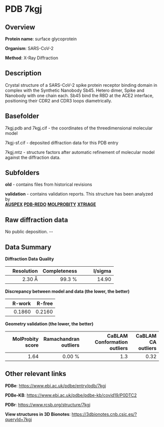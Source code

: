 # PDB 7kgj

## Overview

**Protein name**: surface glycoprotein

**Organism**: SARS-CoV-2

**Method**: X-Ray Diffraction

## Description

Crystal structure of a SARS-CoV-2 spike protein receptor binding domain in complex with the Synthetic Nanobody Sb45. Hetero dimer, Spike and Nanobody with one chain each. Sb45 bind the RBD at the ACE2 interface, positioning their CDR2 and CDR3 loops diametrically.

## Basefolder

7kgj.pdb and 7kgj.cif - the coordinates of the threedimensional molecular model

7kgj-sf.cif - deposited diffraction data for this PDB entry

7kgj.mtz - structure factors after automatic refinement of molecular model against the diffraction data.

## Subfolders



**old** - contains files from historical revisions

**validation** - contains validation reports. This structure has been analyzed by <br>[**AUSPEX**](https://github.com/thorn-lab/coronavirus_structural_task_force/tree/master/pdb/surface_glycoprotein/SARS-CoV-2/7kgj/validation/auspex) [**PDB-REDO**](https://github.com/thorn-lab/coronavirus_structural_task_force/tree/master/pdb/surface_glycoprotein/SARS-CoV-2/7kgj/validation/pdb-redo) [**MOLPROBITY**](https://github.com/thorn-lab/coronavirus_structural_task_force/tree/master/pdb/surface_glycoprotein/SARS-CoV-2/7kgj/validation/molprobity) [**XTRIAGE**](https://github.com/thorn-lab/coronavirus_structural_task_force/blob/master/pdb/surface_glycoprotein/SARS-CoV-2/7kgj/validation/Xtriage_output.log)   



## Raw diffraction data

No public deposition. --<br> 

## Data Summary
**Diffraction Data Quality**

|   | Resolution | Completeness| I/sigma |
|---|-------------:|----------------:|--------------:|
|   |2.30 Å|99.3  %|<img width=50/>14.90|

**Discrepancy between model and data (the lower, the better)**

|   | **R-work**| **R-free**   
|---|-------------:|----------------:|           
||  0.1860|  0.2160|

**Geometry validation (the lower, the better)**

|   |**MolProbity<br>score**| **Ramachandran<br>outliers** | **CaBLAM<br>Conformation outliers** | **CaBLAM<br>CA outliers** |
|---|-------------:|----------------:|----------------:|----------------:|
||  1.64|  0.00 %|1.3|0.32|

 

 



## Other relevant links 
**PDBe**:  https://www.ebi.ac.uk/pdbe/entry/pdb/7kgj

**PDBe-KB**: https://www.ebi.ac.uk/pdbe/pdbe-kb/covid19/P0DTC2 
 
**PDBr**: https://www.rcsb.org/structure/7kgj 

**View structures in 3D Bionotes**: https://3dbionotes.cnb.csic.es/?queryId=7kgj

